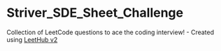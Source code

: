 # Striver_SDE_Sheet_Challenge
Collection of LeetCode questions to ace the coding interview! - Created using [LeetHub v2](https://github.com/arunbhardwaj/LeetHub-2.0)
